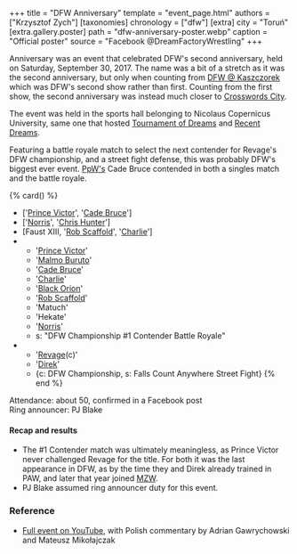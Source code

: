 +++
title = "DFW Anniversary"
template = "event_page.html"
authors = ["Krzysztof Zych"]
[taxonomies]
chronology = ["dfw"]
[extra]
city = "Toruń"
[extra.gallery.poster]
path = "dfw-anniversary-poster.webp"
caption = "Official poster"
source = "Facebook @DreamFactoryWrestling"
+++

Anniversary was an event that celebrated DFW's second anniversary, held on Saturday, September 30, 2017. The name was a bit of a stretch as it was the second anniversary, but only when counting from [DFW @ Kaszczorek](@/e/dfw/2015-09-20-dfw-showcase.md) which was DFW's second show rather than first. Counting from the first show, the second anniversary was instead much closer to [Crosswords City](@/e/dfw/2017-06-17-dfw-crosswords-city.md).

The event was held in the sports hall belonging to Nicolaus Copernicus University, same one that hosted [Tournament of Dreams](@/e/dfw/2016-08-20-dfw-tournament-of-dreams-2.md) and [Recent Dreams](@/e/dfw/2017-04-23-dfw-recent-dreams.md).

Featuring a battle royale match to select the next contender for Revage's DFW championship, and a street fight defense, this was probably DFW's biggest ever event. [PpW's](@/o/ppw.md) Cade Bruce contended in both a singles match and the battle royale.

{% card() %}
- ['[Prince Victor](@/w/vic-golden.md)', '[Cade Bruce](@/w/mister-z.md)']
- ['[Norris](@/w/isnorr.md)', '[Chris Hunter](@/w/chris-hunter.md)']
- [Faust XIII, '[Rob Scaffold](@/w/rob-scaffold.md)', '[Charlie](@/w/madman-charlie.md)']
- - '[Prince Victor](@/w/vic-golden.md)'
  - '[Malmo Buruto](@/w/malmo-buruto.md)'
  - '[Cade Bruce](@/w/mister-z.md)'
  - '[Charlie](@/w/madman-charlie.md)'
  - '[Black Orion](@/w/black-orion.md)'
  - '[Rob Scaffold](@/w/rob-scaffold.md)'
  - 'Matuch'
  - 'Hekate'
  - '[Norris](@/w/isnorr.md)'
  - s: "DFW Championship #1 Contender Battle Royale"
- - '[Revage](@/w/rafael-kid.md)(c)'
  - '[Direk](@/w/direk.md)'
  - {c: DFW Championship, s: Falls Count Anywhere Street Fight}
{% end %}

Attendance: about 50, confirmed in a Facebook post \
Ring announcer: PJ Blake

#### Recap and results

* The #1 Contender match was ultimately meaningless, as Prince Victor never challenged Revage for the title. For both it was the last appearance in DFW, as by the time they and Direk already trained in PAW, and later that year joined [MZW](@/o/mzw.md).
* PJ Blake assumed ring announcer duty for this event.

### Reference

* [Full event on YouTube](https://www.youtube.com/watch?v=L_RpLlqJchY), with Polish commentary by Adrian Gawrychowski and Mateusz Mikołajczak
